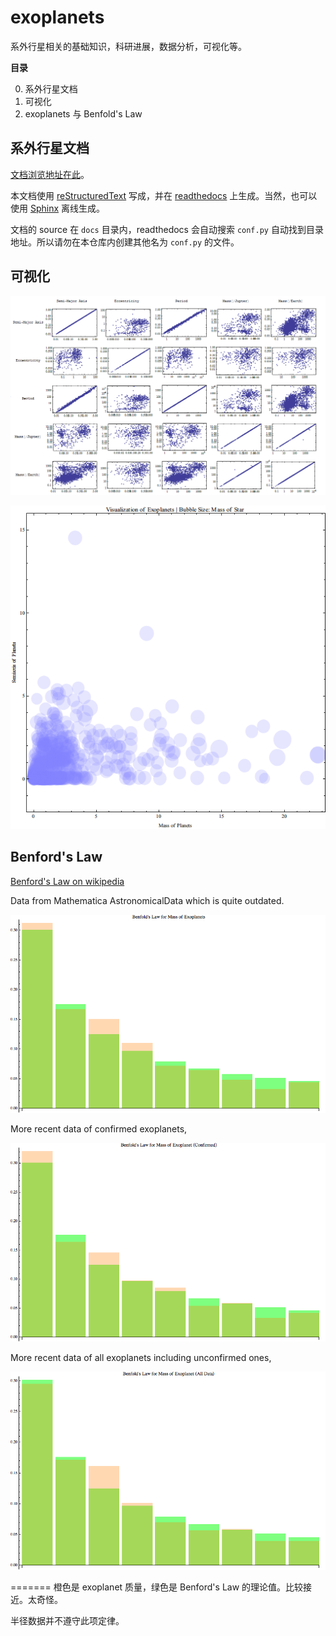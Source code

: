 exoplanets
==========


系外行星相关的基础知识，科研进展，数据分析，可视化等。


**目录**

0. 系外行星文档
1. 可视化
2. exoplanets 与 Benfold's Law



## 系外行星文档

[文档浏览地址在此](http://exoplanets.readthedocs.org/zh_CN/latest/)。

本文档使用 [reStructuredText](http://docutils.sourceforge.net/rst.html) 写成，并在 [readthedocs](https://readthedocs.org/projects/exoplanets/) 上生成。当然，也可以使用 [Sphinx](http://sphinx-doc.org/) 离线生成。

文档的 source 在 `docs` 目录内，readthedocs 会自动搜索 `conf.py` 自动找到目录地址。所以请勿在本仓库内创建其他名为 `conf.py` 的文件。



##  可视化


![](visualization/Export/array.jpg)

![](visualization/Export/ExoplanetVis.png)


## Benford's Law

[Benford's Law on wikipedia](https://en.wikipedia.org/wiki/Benford's_law)

Data from Mathematica AstronomicalData which is quite outdated.

![](benford/export/barMvB.png)



More recent data of confirmed exoplanets,

![](benford/export/barConMvB.png)

More recent data of all exoplanets including unconfirmed ones,

![](benford/export/barAllMvB.png)



=======
橙色是 exoplanet 质量，绿色是 Benford's Law 的理论值。比较接近。太奇怪。

半径数据并不遵守此项定律。
